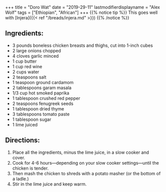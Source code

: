+++
title = "Doro Wat"
date = "2019-29-11"
lastmodifierdisplayname = "Alex Wolf"
tags = ["Ethiopian", "African"]
+++
{{% notice tip %}}
This goes well with [Injera]({{< ref "/breads/injera.md" >}})
{{% /notice %}}

## Ingredients:

* 3 pounds  boneless chicken breasts and thighs, cut into 1-inch cubes
* 2 large onions chopped
* 4 cloves garlic minced
* 1 cup butter
* 1 cup red wine
* 2 cups water
* 2 teaspoons salt
* 1 teaspoon ground cardamom
* 2 tablespoons garam masala
* 1/3 cup hot smoked paprika
* 1 tablespoon  crushed red pepper
* 2 teaspoons fenugreek seeds
* 1 tablespoon dried thyme
* 3 tablespoons tomato paste
* 1 tablespoon sugar
* 1 lime juiced

## Directions:

1. Place all the ingredients, minus the lime juice, in a slow cooker and cover. 
2. Cook for 4-6 hours—depending on your slow cooker settings—until the chicken is tender. 
3. Then mash the chicken to shreds with a potato masher (or the bottom of a ladle.) 
4. Stir in the lime juice and keep warm.
